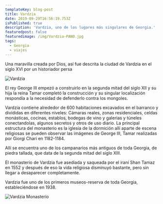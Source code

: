 ```yaml
---
templateKey: blog-post
title: Vardzia
date: 2019-09-29T16:56:19.753Z
isPublished: true
description: 'Vardzia, uno de los lugares más singulares de Georgia.'
featuredpost: false
featuredimage: /img/Vardzia-PANO.jpg
tags:
  - Georgia
  - viajes
---
```

Una maravilla creada por Dios, así fue descrita la ciudad de Vardzia en el siglo XVI por un historiador persa

![Vardzia](/img/Vardzia.jpg "Vardzia")

El rey George III empezó a construirlo en la segunda mitad del siglo XII y su hija la reina Tamar completó la construcción y su singular localización respondía a la necesidad de defenderlo contra los mongoles.

 Vardzia contiene alrededor de 600 habitaciones excavados en el barranco y divididas en diferentes niveles: Cámaras reales, zonas residenciales, celdas monásticas, cocinas, establos, bodegas de vino y galerias y túneles conectandolas, algunos secretos y otros de uso diario.
La principal estructura del monasterio es la iglesia de la dormición allí aparte de escena religiosas se pueden observar las imágenes de George III, Tamar realizadas por  Giorgi Chari en 1182-1184.

Allí se encuentra uno de los campanarios más antiguos de toda Georgia, de piedra tallada, que data de la segunda mitad del siglo XIII.

El monasterio de Vardzia fue asediada y saqueada por el iraní Shan Tamaz en 1552 y después de eso la vida religiosa disminuyó bastante, pero sin llegar a desaparecer completamente.

Vardzia fue uno de los primeros museos-reserva de toda Georgia, estableciéndose en 1938.

![Vardzia Monasterio](/img/Vardzia-Iglesia.jpg "Vardzia Monasterio")
